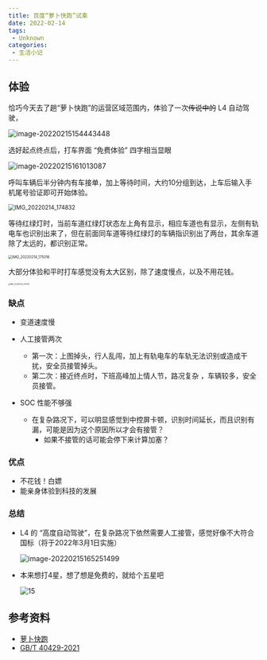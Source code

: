 ```yaml
---
title: 百度“萝卜快跑”试乘
date: 2022-02-14
tags:
 - Unknown
categories:
 - 生活小记
---
```


## 体验

恰巧今天去了趟“萝卜快跑”的运营区域范围内，体验了一次~~传说中的~~ L4 自动驾驶，

![image-20220215154443448](./xj001.assets/image-20220215154443448.png)



选好起点终点后，打车界面 “免费体验” 四字相当显眼

![image-20220215161013087](./xj001.assets/image-20220215161013087.png)



呼叫车辆后半分钟内有车接单，加上等待时间，大约10分组到达，上车后输入手机尾号验证即可开始体验。

<img src="./xj001.assets/IMG_20220214_174832.jpg" alt="IMG_20220214_174832" style="zoom: 80%;" />



等待红绿灯时，当前车道红绿灯状态左上角有显示，相应车道也有显示，左侧有轨电车也识别出来了，但在前面同车道等待红绿灯的车辆指识别出了两台，其余车道除了太远的，都识别正常。

<img src="./xj001.assets/IMG_20220214_175016.jpg" alt="IMG_20220214_175016" style="zoom: 50%;" />

大部分体验和平时打车感觉没有太大区别，除了速度慢点，以及不用花钱。

<img src="./xj001.assets/IMG_20220214_231150.jpg" alt="IMG_20220214_231150" style="zoom: 25%;" />

### 缺点

- 变道速度慢

- 人工接管两次
  - 第一次：上图掉头，行人乱闯，加上有轨电车的车轨无法识别或造成干扰，安全员接管掉头。
  - 第二次：接近终点时，下班高峰加上情人节，路况复杂 ，车辆较多，安全员接管。
- SOC 性能不够强
  - 在复杂路况下，可以明显感觉到中控屏卡顿，识别时间延长，而且识别有漏，可能是因为这个原因所以才会有接管？
    - 如果不接管的话可能会停下来计算加塞？

### 优点

- 不花钱！白嫖
- 能亲身体验到科技的发展

### 总结

- L4 的 “高度自动驾驶”，在复杂路况下依然需要人工接管，感觉好像不大符合国标（将于2022年3月1日实施）

  ![image-20220215165251499](./xj001.assets/image-20220215165251499.png)

- 本来想打4星，想了想是免费的，就给个五星吧

  ![15](./xj001.assets/15.png)

## 参考资料

- [萝卜快跑](https://idgdata.baidu.com/static/accactivity/pages/presentation.html)
- [GB/T 40429-2021](http://openstd.samr.gov.cn/bzgk/gb/newGbInfo?hcno=4754CB1B7AD798F288C52D916BFECA34)



